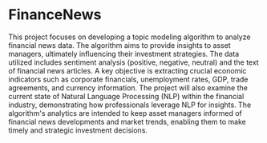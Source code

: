 # FinanceNews

This project focuses on developing a topic modeling algorithm to analyze financial news data. The algorithm aims to provide insights to asset managers, ultimately influencing their investment strategies.  The data utilized includes sentiment analysis (positive, negative, neutral) and the text of financial news articles.  A key objective is extracting crucial economic indicators such as corporate financials, unemployment rates, GDP, trade agreements, and currency information.  The project will also examine the current state of Natural Language Processing (NLP) within the financial industry, demonstrating how professionals leverage NLP for insights.  The algorithm's analytics are intended to keep asset managers informed of financial news developments and market trends, enabling them to make timely and strategic investment decisions.
